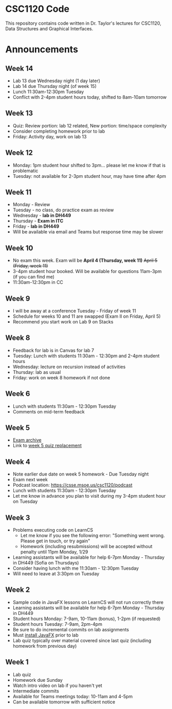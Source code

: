 # CSC1120 Code
This repository contains code written in Dr. Taylor's lectures
for CSC1120, Data Structures and Graphical Interfaces.

# Announcements

## Week 14
- Lab 13 due Wednesday night (1 day later)
- Lab 14 due Thursday night (of week 15)
- Lunch 11:30am-12:30pm Tuesday
- Conflict with 2-4pm student hours today, shifted to 8am-10am tomorrow

## Week 13
- Quiz: Review portion: lab 12 related, New portion: time/space complexity
- Consider completing homework prior to lab
- Friday: Activity day, work on lab 13

## Week 12
- Monday: 1pm student hour shifted to 3pm... please let me know if that is problematic
- Tuesday: not available for 2-3pm student hour, may have time after 4pm

## Week 11
- Monday - Review
- Tuesday - no class, do practice exam as review
- Wednesday - **lab in DH449**
- Thursday - **Exam in ITC**
- Friday - **lab in DH449**
- Will be available via email and Teams but response time may be slower

## Week 10
- No exam this week. Exam will be **April 4 (Thursday, week 11)** ~~April 5 (Friday, week 11)~~
- 3-4pm student hour booked. Will be available for questions 11am-3pm (if you can find me)
- 11:30am-12:30pm in CC
 
## Week 9
- I will be away at a conference Tuesday - Friday of week 11
- Schedule for weeks 10 and 11 are swapped (Exam II on Friday, April 5)
- Recommend you start work on Lab 9 on Stacks

## Week 8
- Feedback for lab is in Canvas for lab 7
- Tuesday: Lunch with students 11:30am - 12:30pm and 2-4pm student hours
- Wednesday: lecture on recursion instead of activities
- Thursday: lab as usual
- Friday: work on week 8 homework if not done

## Week 6
- Lunch with students 11:30am - 12:30pm Tuesday
- Comments on mid-term feedback

## Week 5
- [Exam archive](https://csse.msoe.us/taylor/exams)
- Link to [week 5 quiz replacement](https://forms.office.com/r/HH5JpsgW4T)

## Week 4
- Note earlier due date on week 5 homework - Due Tuesday night
- Exam next week
- Podcast location: https://csse.msoe.us/csc1120/podcast
- Lunch with students 11:30am - 12:30pm Tuesday
- Let me know in advance you plan to visit during my 3-4pm student hour on Tuesday

## Week 3
- Problems executing code on LearnCS
  - Let me know if you see the following error: "Something went wrong. Please get in touch, or try again"
  - Homework (including resubmissions) will be accepted without penalty until 11pm Monday, 1/29
- Learning assistants will be available for help 6-7pm Monday - Thursday in DH449 (Sofia on Thursdays)
- Consider having lunch with me 11:30am - 12:30pm Tuesday
- Will need to leave at 3:30pm on Tuesday

## Week 2
- Sample code in JavaFX lessons on LearnCS will not run correctly there
- Learning assistants will be available for help 6-7pm Monday - Thursday in DH449
- Student hours Monday: 7-9am, 10-11am (bonus), 1-2pm (if requested)
- Student hours Tuesday: 7-9am, 2pm-4pm
- Be sure to do incremental commits on lab assignments
- Must [install JavaFX](https://taylorial.com/tools/java) prior to lab
- Lab quiz typically over material covered since last quiz (including homework from previous day)

## Week 1
- Lab quiz
- Homework due Sunday
- Watch intro video on lab if you haven't yet
- Intermediate commits
- Available for Teams meetings today: 10-11am and 4-5pm
- Can be available tomorrow with sufficient notice


